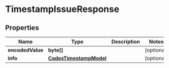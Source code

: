 

# TimestampIssueResponse


## Properties

| Name | Type | Description | Notes |
|------------ | ------------- | ------------- | -------------|
|**encodedValue** | **byte[]** |  |  [optional] |
|**info** | [**CadesTimestampModel**](CadesTimestampModel.md) |  |  [optional] |



